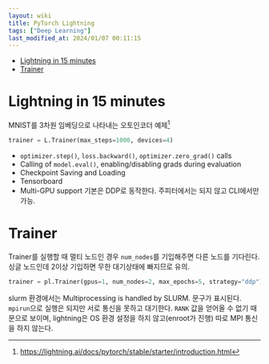 ```yaml
---
layout: wiki 
title: PyTorch Lightning
tags: ["Deep Learning"]
last_modified_at: 2024/01/07 00:11:15
---
```


- [Lightning in 15 minutes](#lightning-in-15-minutes)
- [Trainer](#trainer)

# Lightning in 15 minutes
MNIST를 3차원 임베딩으로 나타내는 오토인코더 예제[^fn-15min]

[^fn-15min]: <https://lightning.ai/docs/pytorch/stable/starter/introduction.html>

```python
trainer = L.Trainer(max_steps=1000, devices=4)
```

- `optimizer.step()`, `loss.backward()`, `optimizer.zero_grad()` calls
- Calling of `model.eval()`, enabling/disabling grads during evaluation
- Checkpoint Saving and Loading
- Tensorboard
- Multi-GPU support 기본은 DDP로 동작한다. 주피터에서는 되지 않고 CLI에서만 가능.

# Trainer
Trainer를 실행할 때 멀티 노드인 경우 `num_nodes`를 기입해주면 다른 노드를 기다린다. 싱글 노드인데 2이상 기입하면 무한 대기상태에 빠지므로 유의.

```python
trainer = pl.Trainer(gpus=1, num_nodes=2, max_epochs=5, strategy="ddp")
```

slurm 환경에서는 Multiprocessing is handled by SLURM. 문구가 표시된다. `mpirun`으로 실행은 되지만 서로 통신을 못하고 대기한다. `RANK` 값을 얻어올 수 없기 때문으로 보이며, lightning은 OS 환경 설정을 하지 않고(enroot가 진행) 따로 MPI 통신을 하지 않는다.
